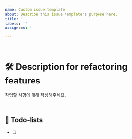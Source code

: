 ```yaml
---
name: Custom issue template
about: Describe this issue template's purpose here.
title: ''
labels: ''
assignees: ''

---
```


<br/>

# 🛠️ Description for refactoring features
작업할 사항에 대해 작성해주세요.


<br/>

## 📝 Todo-lists
- [ ]
